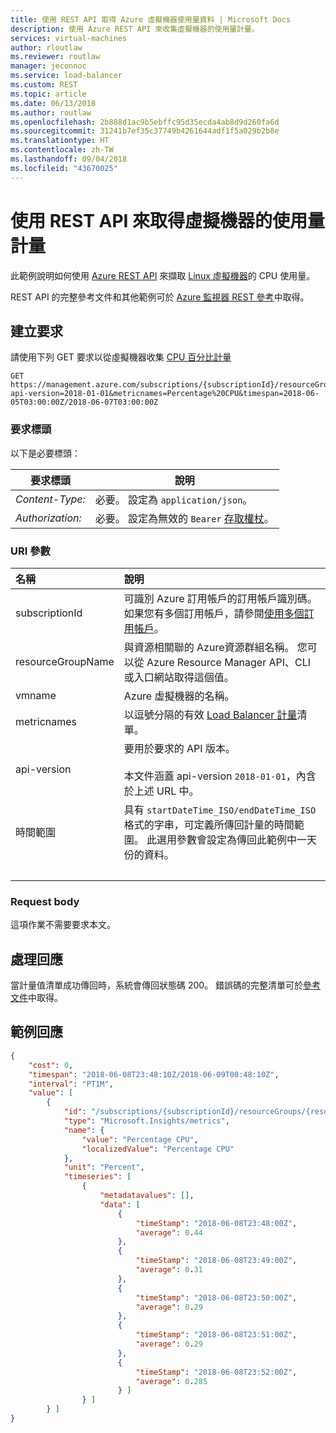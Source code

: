 ```yaml
---
title: 使用 REST API 取得 Azure 虛擬機器使用量資料 | Microsoft Docs
description: 使用 Azure REST API 來收集虛擬機器的使用量計量。
services: virtual-machines
author: rloutlaw
ms.reviewer: routlaw
manager: jeconnoc
ms.service: load-balancer
ms.custom: REST
ms.topic: article
ms.date: 06/13/2018
ms.author: routlaw
ms.openlocfilehash: 2b888d1ac9b5ebffc95d35ecda4ab8d9d260fa6d
ms.sourcegitcommit: 31241b7ef35c37749b4261644adf1f5a029b2b8e
ms.translationtype: HT
ms.contentlocale: zh-TW
ms.lasthandoff: 09/04/2018
ms.locfileid: "43670025"
---
```

# <a name="get-virtual-machine-usage-metrics-using-the-rest-api"></a>使用 REST API 來取得虛擬機器的使用量計量

此範例說明如何使用 [Azure REST API](/rest/api/azure/) 來擷取 [Linux 虛擬機器](https://docs.microsoft.com/azure/virtual-machines/linux/monitor)的 CPU 使用量。

REST API 的完整參考文件和其他範例可於 [Azure 監視器 REST 參考](/rest/api/monitor)中取得。 

## <a name="build-the-request"></a>建立要求

請使用下列 GET 要求以從虛擬機器收集 [CPU 百分比計量](/azure/monitoring-and-diagnostics/monitoring-supported-metrics#microsoftcomputevirtualmachines)

```http
GET https://management.azure.com/subscriptions/{subscriptionId}/resourceGroups/{resourceGroupName}/providers/Microsoft.Compute/virtualMachines/{vmname}/providers/microsoft.insights/metrics?api-version=2018-01-01&metricnames=Percentage%20CPU&timespan=2018-06-05T03:00:00Z/2018-06-07T03:00:00Z
```

### <a name="request-headers"></a>要求標頭

以下是必要標頭： 

|要求標頭|說明|  
|--------------------|-----------------|  
|*Content-Type:*|必要。 設定為 `application/json`。|  
|*Authorization:*|必要。 設定為無效的 `Bearer` [存取權杖](/rest/api/azure/#authorization-code-grant-interactive-clients)。 |  

### <a name="uri-parameters"></a>URI 參數

| 名稱 | 說明 |
| :--- | :---------- |
| subscriptionId | 可識別 Azure 訂用帳戶的訂用帳戶識別碼。 如果您有多個訂用帳戶，請參閱[使用多個訂用帳戶](https://docs.microsoft.com/cli/azure/manage-azure-subscriptions-azure-cli?view=azure-cli-latest#working-with-multiple-subscriptions)。 |
| resourceGroupName | 與資源相關聯的 Azure資源群組名稱。 您可以從 Azure Resource Manager API、CLI 或入口網站取得這個值。 |
| vmname | Azure 虛擬機器的名稱。 |
| metricnames | 以逗號分隔的有效 [Load Balancer 計量](/azure/load-balancer/load-balancer-standard-diagnostics)清單。 |
| api-version | 要用於要求的 API 版本。<br /><br /> 本文件涵蓋 api-version `2018-01-01`，內含於上述 URL 中。  |
| 時間範圍 | 具有 `startDateTime_ISO/endDateTime_ISO` 格式的字串，可定義所傳回計量的時間範圍。 此選用參數會設定為傳回此範例中一天份的資料。 |
| &nbsp; | &nbsp; |

### <a name="request-body"></a>Request body

這項作業不需要要求本文。

## <a name="handle-the-response"></a>處理回應

當計量值清單成功傳回時，系統會傳回狀態碼 200。 錯誤碼的完整清單可於[參考文件](/rest/api/monitor/metrics/list#errorresponse)中取得。

## <a name="example-response"></a>範例回應 

```json
{
    "cost": 0,
    "timespan": "2018-06-08T23:48:10Z/2018-06-09T00:48:10Z",
    "interval": "PT1M",
    "value": [
        {
            "id": "/subscriptions/{subscriptionId}/resourceGroups/{resourceGroupName}/providers/Microsoft.Compute/virtualMachines/{vmname}/providers/microsoft.insights/metrics?api-version=2018-01-01&metricnames=Percentage%20CPU",
            "type": "Microsoft.Insights/metrics",
            "name": {
                "value": "Percentage CPU",
                "localizedValue": "Percentage CPU"
            },
            "unit": "Percent",
            "timeseries": [
                {
                    "metadatavalues": [],
                    "data": [
                        {
                            "timeStamp": "2018-06-08T23:48:00Z",
                            "average": 0.44
                        },
                        {
                            "timeStamp": "2018-06-08T23:49:00Z",
                            "average": 0.31
                        },
                        {
                            "timeStamp": "2018-06-08T23:50:00Z",
                            "average": 0.29
                        },
                        {
                            "timeStamp": "2018-06-08T23:51:00Z",
                            "average": 0.29
                        },
                        {
                            "timeStamp": "2018-06-08T23:52:00Z",
                            "average": 0.285
                        } ]
                } ]
        } ]
}
```